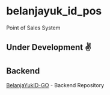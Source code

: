# belanjayuk_id_pos

Point of Sales System

## Under Development ✌️

## Backend
[BelanjaYukID-GO] - Backend Repository

[//]: # (These are reference links used in the body of this note and get stripped out when the markdown processor does its job. There is no need to format nicely because it shouldn't be seen. Thanks SO - http://stackoverflow.com/questions/4823468/store-comments-in-markdown-syntax)

[BelanjaYukID-GO]: <https://github.com/dedeandress/belanjayukid_go>
